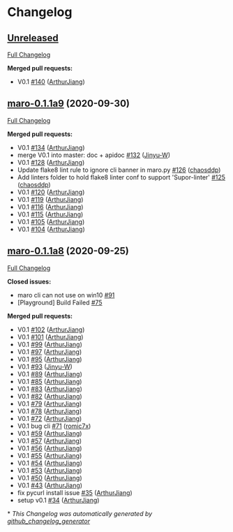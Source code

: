 # Changelog

## [Unreleased](https://github.com/microsoft/maro/tree/HEAD)

[Full Changelog](https://github.com/microsoft/maro/compare/maro-0.1.1a9...HEAD)

**Merged pull requests:**

- V0.1 [\#140](https://github.com/microsoft/maro/pull/140) ([ArthurJiang](https://github.com/ArthurJiang))

## [maro-0.1.1a9](https://github.com/microsoft/maro/tree/maro-0.1.1a9) (2020-09-30)

[Full Changelog](https://github.com/microsoft/maro/compare/maro-0.1.1a8...maro-0.1.1a9)

**Merged pull requests:**

- V0.1 [\#134](https://github.com/microsoft/maro/pull/134) ([ArthurJiang](https://github.com/ArthurJiang))
- merge V0.1 into master: doc + apidoc [\#132](https://github.com/microsoft/maro/pull/132) ([Jinyu-W](https://github.com/Jinyu-W))
- V0.1 [\#128](https://github.com/microsoft/maro/pull/128) ([ArthurJiang](https://github.com/ArthurJiang))
- Update flake8 lint rule to ignore cli banner in maro.py [\#126](https://github.com/microsoft/maro/pull/126) ([chaosddp](https://github.com/chaosddp))
- Add linters folder to hold flake8 linter conf to support 'Supor-linter' [\#125](https://github.com/microsoft/maro/pull/125) ([chaosddp](https://github.com/chaosddp))
- V0.1 [\#120](https://github.com/microsoft/maro/pull/120) ([ArthurJiang](https://github.com/ArthurJiang))
- V0.1 [\#119](https://github.com/microsoft/maro/pull/119) ([ArthurJiang](https://github.com/ArthurJiang))
- V0.1 [\#116](https://github.com/microsoft/maro/pull/116) ([ArthurJiang](https://github.com/ArthurJiang))
- V0.1 [\#115](https://github.com/microsoft/maro/pull/115) ([ArthurJiang](https://github.com/ArthurJiang))
- V0.1 [\#105](https://github.com/microsoft/maro/pull/105) ([ArthurJiang](https://github.com/ArthurJiang))
- V0.1 [\#104](https://github.com/microsoft/maro/pull/104) ([ArthurJiang](https://github.com/ArthurJiang))

## [maro-0.1.1a8](https://github.com/microsoft/maro/tree/maro-0.1.1a8) (2020-09-25)

[Full Changelog](https://github.com/microsoft/maro/compare/d4dedfe8e1bfa983b6cf25806bbf4d5d09158f1e...maro-0.1.1a8)

**Closed issues:**

- maro cli can not use on win10 [\#91](https://github.com/microsoft/maro/issues/91)
- \[Playground\] Build Failed [\#75](https://github.com/microsoft/maro/issues/75)

**Merged pull requests:**

- V0.1 [\#102](https://github.com/microsoft/maro/pull/102) ([ArthurJiang](https://github.com/ArthurJiang))
- V0.1 [\#101](https://github.com/microsoft/maro/pull/101) ([ArthurJiang](https://github.com/ArthurJiang))
- V0.1 [\#99](https://github.com/microsoft/maro/pull/99) ([ArthurJiang](https://github.com/ArthurJiang))
- V0.1 [\#97](https://github.com/microsoft/maro/pull/97) ([ArthurJiang](https://github.com/ArthurJiang))
- V0.1 [\#95](https://github.com/microsoft/maro/pull/95) ([ArthurJiang](https://github.com/ArthurJiang))
- V0.1 [\#93](https://github.com/microsoft/maro/pull/93) ([Jinyu-W](https://github.com/Jinyu-W))
- V0.1 [\#89](https://github.com/microsoft/maro/pull/89) ([ArthurJiang](https://github.com/ArthurJiang))
- V0.1 [\#85](https://github.com/microsoft/maro/pull/85) ([ArthurJiang](https://github.com/ArthurJiang))
- V0.1 [\#83](https://github.com/microsoft/maro/pull/83) ([ArthurJiang](https://github.com/ArthurJiang))
- V0.1 [\#82](https://github.com/microsoft/maro/pull/82) ([ArthurJiang](https://github.com/ArthurJiang))
- V0.1 [\#79](https://github.com/microsoft/maro/pull/79) ([ArthurJiang](https://github.com/ArthurJiang))
- V0.1 [\#78](https://github.com/microsoft/maro/pull/78) ([ArthurJiang](https://github.com/ArthurJiang))
- V0.1 [\#72](https://github.com/microsoft/maro/pull/72) ([ArthurJiang](https://github.com/ArthurJiang))
- V0.1 bug cli [\#71](https://github.com/microsoft/maro/pull/71) ([romic7x](https://github.com/romic7x))
- V0.1 [\#59](https://github.com/microsoft/maro/pull/59) ([ArthurJiang](https://github.com/ArthurJiang))
- V0.1 [\#57](https://github.com/microsoft/maro/pull/57) ([ArthurJiang](https://github.com/ArthurJiang))
- V0.1 [\#56](https://github.com/microsoft/maro/pull/56) ([ArthurJiang](https://github.com/ArthurJiang))
- V0.1 [\#55](https://github.com/microsoft/maro/pull/55) ([ArthurJiang](https://github.com/ArthurJiang))
- V0.1 [\#54](https://github.com/microsoft/maro/pull/54) ([ArthurJiang](https://github.com/ArthurJiang))
- V0.1 [\#53](https://github.com/microsoft/maro/pull/53) ([ArthurJiang](https://github.com/ArthurJiang))
- V0.1 [\#50](https://github.com/microsoft/maro/pull/50) ([ArthurJiang](https://github.com/ArthurJiang))
- V0.1 [\#43](https://github.com/microsoft/maro/pull/43) ([ArthurJiang](https://github.com/ArthurJiang))
- fix pycurl install issue [\#35](https://github.com/microsoft/maro/pull/35) ([ArthurJiang](https://github.com/ArthurJiang))
- setup v0.1 [\#34](https://github.com/microsoft/maro/pull/34) ([ArthurJiang](https://github.com/ArthurJiang))



\* *This Changelog was automatically generated by [github_changelog_generator](https://github.com/github-changelog-generator/github-changelog-generator)*
